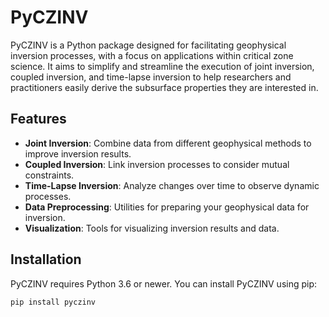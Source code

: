 # PyCZINV

PyCZINV is a Python package designed for facilitating geophysical inversion processes, with a focus on applications within critical zone science. It aims to simplify and streamline the execution of joint inversion, coupled inversion, and time-lapse inversion to help researchers and practitioners easily derive the subsurface properties they are interested in.

## Features

- **Joint Inversion**: Combine data from different geophysical methods to improve inversion results.
- **Coupled Inversion**: Link inversion processes to consider mutual constraints.
- **Time-Lapse Inversion**: Analyze changes over time to observe dynamic processes.
- **Data Preprocessing**: Utilities for preparing your geophysical data for inversion.
- **Visualization**: Tools for visualizing inversion results and data.

## Installation

PyCZINV requires Python 3.6 or newer. You can install PyCZINV using pip:

```bash
pip install pyczinv
